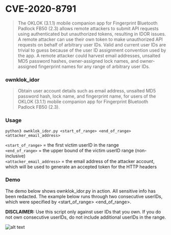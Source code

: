 # CVE-2020-8791
>The OKLOK (3.1.1) mobile companion app for Fingerprint Bluetooth Padlock FB50 (2.3) allows remote attackers to submit API requests using authenticated but unauthorized tokens, resulting in IDOR issues. A remote attacker can use their own token to make unauthorized API requests on behalf of arbitrary user IDs. Valid and current user IDs are trivial to guess because of the user ID assignment convention used by the app. A remote attacker could harvest email addresses, unsalted MD5 password hashes, owner-assigned lock names, and owner-assigned fingerprint names for any range of arbitrary user IDs.

### ownklok_idor
> Obtain user account details such as email address, unsalted MD5 password hash, lock name, and fingerprint name, for users of the OKLOK (3.1.1) mobile companion app for Fingerprint Bluetooth Padlock FB50 (2.3).

### Usage
```python3 ownklok_idor.py <start_of_range> <end_of_range> <attacker_email_address>```

`<start_of_range>` = the first victim userID in the range <br/>
`<end_of_range>` = the upper bound of the victim userID range (non-inclusive) <br/>
`<attacker_email_address>` = the email address of the attacker account, which will be used to generate an accepted token for the HTTP headers

### Demo
The demo below shows ownklok_idor.py in action. All sensitive info has been redacted. The example below runs through two consecutive userIDs, which were specified by <start_of_range> <end_of_range>. 

**DISCLAIMER:** Use this script only against user IDs that you own. If you do not own consecutive userIDs, do not include additional userIDs in the range.

![alt text](../demo_screenshots/CVE-2020-8791_demo.png "Demonstration of ownklok_idor.py")
